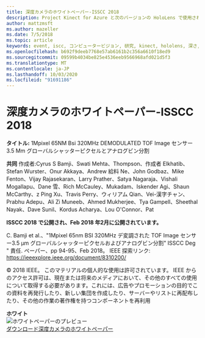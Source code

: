 ```yaml
---
title: 深度カメラのホワイトペーパー-ISSCC 2018
description: Project Kinect for Azure と次のバージョンの HoloLens で使用される深度カメラについて説明したテクニカルホワイトペーパー。
author: mattzmsft
ms.author: mazeller
ms.date: 7/5/2018
ms.topic: article
keywords: event, iscc, コンピュータービジョン, 研究, kinect, hololens, 深さ, tof
ms.openlocfilehash: b692f9deeb7768e57ab6161b2c356a6610f18ed9
ms.sourcegitcommit: 09599b4034be825e4536eeb9566968afd021d5f3
ms.translationtype: MT
ms.contentlocale: ja-JP
ms.lasthandoff: 10/03/2020
ms.locfileid: "91691186"
---
```

# <a name="depth-camera-whitepaper---isscc-2018"></a>深度カメラのホワイトペーパー-ISSCC 2018

**タイトル:** 1Mpixel 65NM Bsi 320MHz DEMODULATED TOF Image センサー3.5 Μm グローバルシャッターピクセルとアナログビン分割

**共同** 作成者:Cyrus S Bamji、Swati Mehta、Thompson、作成者 Elkhatib、Stefan Wurster、Onur Akkaya、Andrew 給料 Ne、John Godbaz、Mike Fenton、Vijay Rajasekaran、Larry Prather、Satya Nagaraja、Vishali Mogallapu、Dane 雪、Rich McCauley、Mukadam、Iskender Agi、Shaun McCarthy、z Ping Xu、Travis Perry、ウィリアム Qian、Vei-漢字チャン、Prabhu Adepu、Ali Zi Muneeb、Ahmed Mukherjee、Tya Gampell、Sheethal Nayak、Dave Sunil、Kordus Acharya、Lou O'Connor、Pat

**ISSCC 2018 で公開され、Feb 2018 年2月に公開されています。**

C. Bamji et al.、"1Mpixel 65nm BSI 320MHz デ変調された TOF Image センサー3.5 μm グローバルシャッターピクセルおよびアナログビン分割" ISSCC Deg " 責任. ペーパー、pp 94-95、Feb 2018。 IEEE 探索リンク: https://ieeexplore.ieee.org/document/8310200/

© 2018 IEEE。 このマテリアルの個人的な使用は許可されています。 IEEE からのアクセス許可は、現在または将来のメディアにおいて、その他のすべての使用について取得する必要があります。これには、広告やプロモーションの目的でこの資料を再発行したり、新しい集団を作成したり、サーバーやリストに再配布したり、その他の作業の著作権を持つコンポーネントを再利用

**ホワイト**<br>
![ホワイトペーパーのプレビュー](images/depth-camera-isscc.PNG)<br>
[ダウンロード深度カメラのホワイトペーパー](images/Depth-Camera-ISSCC-2018.pdf)
